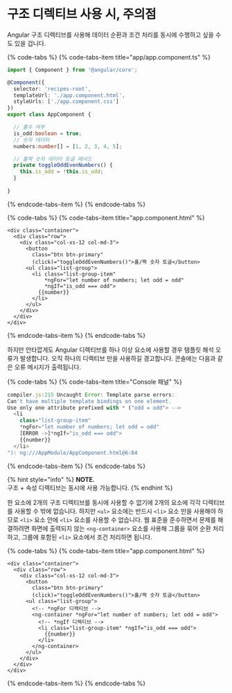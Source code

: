 # 구조 디렉티브 사용 시, 주의점

Angular 구조 디렉티브를 사용해 데이터 순환과 조건 처리를 동시에 수행하고 싶을 수도 있을 겁니다.

{% code-tabs %}
{% code-tabs-item title="app/app.component.ts" %}
```typescript
import { Component } from '@angular/core';

@Component({
  selector: 'recipes-root',
  templateUrl: './app.component.html',
  styleUrls: ['./app.component.css']
})
export class AppComponent {

  // 홀수 여부
  is_odd:boolean = true;
  // 숫자 데이터
  numbers:number[] = [1, 2, 3, 4, 5];

  // 홀짝 숫자 데이터 토글 메서드
  private toggleOddEvenNumbers() {
    this.is_odd = !this.is_odd;
  }
  
}

```
{% endcode-tabs-item %}
{% endcode-tabs %}

{% code-tabs %}
{% code-tabs-item title="app.component.html" %}
```markup
<div class="container">
  <div class="row">
    <div class="col-xs-12 col-md-3">
      <button 
        class="btn btn-primary" 
        (click)="toggleOddEvenNumbers()">홀/짝 숫자 토글</button>
      <ul class="list-group">
        <li class="list-group-item" 
            *ngFor="let number of numbers; let odd = odd" 
            *ngIf="is_odd === odd">
          {{number}}
        </li>
      </ul>
    </div>
  </div>
</div>
```
{% endcode-tabs-item %}
{% endcode-tabs %}

하지만 안타깝게도 Angular 디렉티브를 하나 이상 요소에 사용할 경우 템플릿 해석 오류가 발생합니다. 오직 하나의 디렉티브 만을 사용하길 경고합니다. 콘솔에는 다음과 같은 오류 메시지가 출력됩니다. 

{% code-tabs %}
{% code-tabs-item title="Console 패널" %}
```typescript
compiler.js:215 Uncaught Error: Template parse errors:
Can't have multiple template bindings on one element. 
Use only one attribute prefixed with * ("odd = odd"> -->
  <li 
    class="list-group-item" 
    *ngFor="let number of numbers; let odd = odd" 
    [ERROR ->]*ngIf="is_odd === odd">
    {{number}}
  </li>
"): ng:///AppModule/AppComponent.html@6:84
```
{% endcode-tabs-item %}
{% endcode-tabs %}

{% hint style="info" %}
**NOTE.**  
구조 + 속성 디렉티브는 동시에 사용 가능합니다.
{% endhint %}

한 요소에 2개의 구조 디렉티브를 동시에 사용할 수 없기에 2개의 요소에 각각 디렉티브를 사용할 수 밖에 없습니다. 하지만 `<ul>` 요소에는 반드시 `<li>` 요소 만을 사용해야 하므로 `<li>` 요소 안에 `<li>` 요소를 사용할 수 없습니다. 웹 표준을 준수하면서 문제를 해결하려면 화면에 출력되지 않는 `<ng-container>` 요소를 사용해 그룹을 묶어 순환 처리하고, 그룹에 포함된 `<li>` 요소에서 조건 처리하면 됩니다.

{% code-tabs %}
{% code-tabs-item title="app.component.html" %}
```markup
<div class="container">
  <div class="row">
    <div class="col-xs-12 col-md-3">
      <button 
        class="btn btn-primary" 
        (click)="toggleOddEvenNumbers()">홀/짝 숫자 토글</button>
      <ul class="list-group">
        <!-- *ngFor 디렉티브 -->
        <ng-container *ngFor="let number of numbers; let odd = odd">
          <!-- *ngIf 디렉티브 -->
          <li class="list-group-item" *ngIf="is_odd === odd">
            {{number}}
          </li>
        </ng-container>
      </ul>
    </div>
  </div>
</div>
```
{% endcode-tabs-item %}
{% endcode-tabs %}

